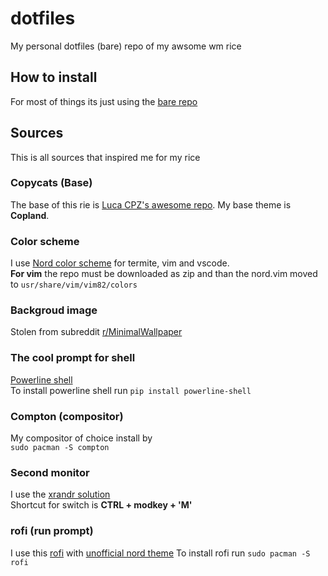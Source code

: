 # dotfiles
My personal dotfiles (bare) repo of my awsome wm rice
## How to install
For most of things its just using the [bare repo](https://harfangk.github.io/2016/09/18/manage-dotfiles-with-a-git-bare-repository.html
"tutorial here")
## Sources
This is all sources that inspired me for my rice
### Copycats (Base)
The base of this rie is [Luca CPZ's awesome repo](https://github.com/lcpz/awesome-copycats).
My base theme is **Copland**.
### Color scheme
I use [Nord color scheme](https://www.nordtheme.com/ports
"official Nord page of suported apps") for termite, vim and vscode.  
**For vim** the repo must be downloaded as zip and than the nord.vim moved to `usr/share/vim/vim82/colors`
### Backgroud image
Stolen from subreddit [r/MinimalWallpaper](https://www.reddit.com/r/MinimalWallpaper/comments/db0wgm/open_sourcerer_3840x2160/
"addres of the bacground image")
### The cool prompt for shell
[Powerline shell](https://github.com/b-ryan/powerline-shell)  
To install powerline shell run `pip install powerline-shell`
### Compton (compositor)
My compositor of choice install by  
`sudo pacman -S compton`
### Second monitor
I use the [xrandr solution](https://awesomewm.org/recipes/xrandr/)  
Shortcut for switch is **CTRL + modkey + 'M'**
### rofi (run prompt)
I use this [rofi](https://github.com/davatorium/rofi) with [unofficial nord theme](https://github.com/undiabler/nord-rofi-theme) 
To install rofi run `sudo pacman -S rofi`

